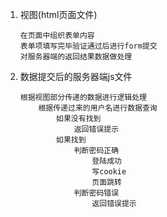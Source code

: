 1. 视图(html页面文件)
    ```
    在页面中组织表单内容
    表单项填写完毕验证通过后进行form提交
    对服务器端的返回结果数据做处理

    ```
2. 数据提交后的服务器端js文件
    ```
    根据视图部分传递的数据进行逻辑处理
        根据传递过来的用户名进行数据查询
            如果没有找到
                返回错误提示
            如果找到
                判断密码正确
                    登陆成功
                    写cookie
                    页面跳转
                判断密码错误
                    返回错误提示
    ```